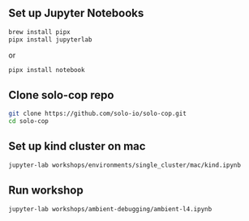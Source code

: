 ## Set up Jupyter Notebooks

```bash
brew install pipx
pipx install jupyterlab
```

or

```bash
pipx install notebook
```

## Clone solo-cop repo

```bash
git clone https://github.com/solo-io/solo-cop.git
cd solo-cop
```

## Set up kind cluster on mac

```bash
jupyter-lab workshops/environments/single_cluster/mac/kind.ipynb
```

## Run workshop

```bash
jupyter-lab workshops/ambient-debugging/ambient-l4.ipynb
```

